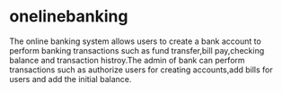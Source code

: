 # onelinebanking
The online banking system allows users to create a bank account to perform banking transactions such as fund transfer,bill pay,checking balance and transaction histroy.The admin of bank can perform transactions such as authorize users for creating accounts,add bills for users and add the initial balance.
